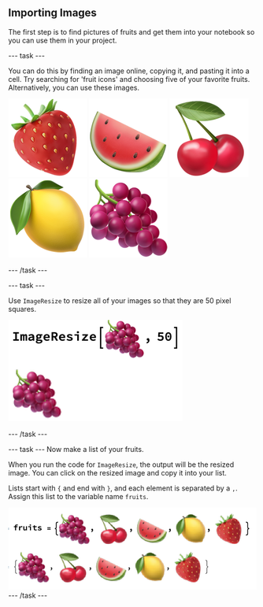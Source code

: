 ## Importing Images

The first step is to find pictures of fruits and get them into your notebook so you can use them in your project.

--- task ---

 You can do this by finding an image online, copying it, and pasting it into a cell. Try searching for 'fruit icons' and choosing five of your favorite fruits. Alternatively, you can use these images.

![Strawberry](images/strawberry.png)
![Watermelon](images/watermelon.png)
![Cherries](images/cherries.png)
![Lemon](images/lemon.png)
![Grapes](images/grapes.png)

--- /task ---

--- task ---

Use `ImageResize` to resize all of your images so that they are 50 pixel squares.

![Resizing an Image](images/ImageResize.png)


--- /task ---


--- task ---
Now make a list of your fruits.

When you run the code for `ImageResize`, the output will be the resized image. You can click on the resized image and copy it into your list.

Lists start with `{` and end with `}`, and each element is separated by a `,`.
Assign this list to the variable name `fruits`.

![Making a List](images/MakeAList.png)
--- /task ---